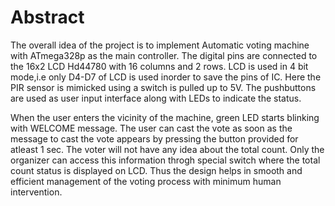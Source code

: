 # Abstract
The overall idea of the project is to implement Automatic voting machine with ATmega328p as the main controller. The digital pins are connected to the 16x2 LCD Hd44780 
with 16 columns and 2 rows. LCD is used in 4 bit mode,i.e only D4-D7 of LCD is used inorder to save the pins of IC. Here the PIR sensor is mimicked using a switch is
pulled up to 5V. The pushbuttons are used as user input interface along with LEDs to indicate the status.

When the user enters the vicinity of the machine, green LED starts blinking with WELCOME message. The user can cast the vote as soon as the message to cast the vote 
appears by pressing the button provided for atleast 1 sec. The voter will not have any idea about the total count. Only the organizer can access this information throgh 
special switch where the total count status is displayed on LCD. Thus the design helps in smooth and efficient management of the voting process with minimum human intervention.
